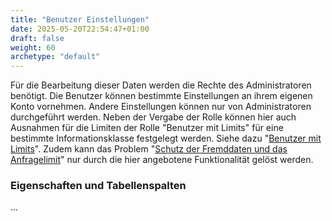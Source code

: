 ```yaml
---
title: "Benutzer Einstellungen"
date: 2025-05-20T22:54:47+01:00
draft: false
weight: 60
archetype: "default"
---
```

Für die Bearbeitung dieser Daten werden die Rechte des Administratoren benötigt.
Die Benutzer können bestimmte Einstellungen an ihrem eigenen Konto vornehmen. Andere Einstellungen können nur von Administratoren durchgeführt werden. Neben der Vergabe der Rolle können hier auch Ausnahmen für die Limiten der Rolle "Benutzer mit Limits" für eine bestimmte Informationsklasse festgelegt werden. Siehe dazu "[Benutzer mit Limits](https://grafioschtrader.github.io/gt-user-manual/de/intro/userrights/index.html#benutzer-mit-limits)".
Zudem kann das Problem "[Schutz der Fremddaten und das Anfragelimit](//grafioschtrader.github.io/gt-user-manual/de/intro/userrights/index.html#schutz-der-fremddaten-und-das-anfragelimit)" nur durch die hier angebotene Funktionalität gelöst werden.

### Eigenschaften und Tabellenspalten
...